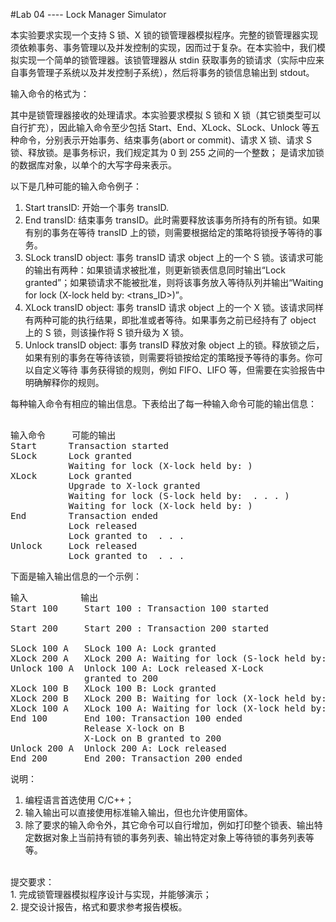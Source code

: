 #Lab 04 ---- Lock Manager Simulator 
 
本实验要求实现一个支持 S 锁、X 锁的锁管理器模拟程序。完整的锁管理器实现须依赖事务、事务管理以及并发控制的实现，因而过于复杂。在本实验中，我们模拟实现一个简单的锁管理器。该锁管理器从 stdin 获取事务的锁请求（实际中应来自事务管理子系统以及并发控制子系统），然后将事务的锁信息输出到 stdout。 
 
输入命令的格式为：<request type> <transaction ID> <object> 
 
其中<request type>是锁管理器接收的处理请求。本实验要求模拟 S 锁和 X 锁（其它锁类型可以自行扩充），因此输入命令至少包括 Start、End、XLock、SLock、Unlock 等五种命令，分别表示开始事务、结束事务(abort or commit)、请求 X 锁、请求 S 锁、释放锁。<transaction ID>是事务标识，我们规定其为 0 到 255 之间的一个整数；<object> 是请求加锁的数据库对象，以单个的大写字母来表示。 
 
以下是几种可能的输入命令例子： <br>
1.	Start transID: 开始一个事务 transID. <br>
2.	End transID: 结束事务 transID。此时需要释放该事务所持有的所有锁。如果有别的事务在等待 transID 上的锁，则需要根据给定的策略将锁授予等待的事务。 
3.	SLock transID object: 事务 transID 请求 object 上的一个 S 锁。该请求可能的输出有两种：如果锁请求被批准，则更新锁表信息同时输出“Lock granted”；如果锁请求不能被批准，则将该事务放入等待队列并输出“Waiting for lock (X-lock held by: 
<trans_ID>)”。 <br>
4.	XLock transID object: 事务 transID 请求 object 上的一个 X 锁。该请求同样有两种可能的执行结果，即批准或者等待。如果事务之前已经持有了 object 上的 S 锁，则该操作将 S 锁升级为 X 锁。 <br>
5.	Unlock transID object: 事务 transID 释放对象 object 上的锁。释放锁之后，如果有别的事务在等待该锁，则需要将锁按给定的策略授予等待的事务。你可以自定义等待
事务获得锁的规则，例如 FIFO、LIFO 等，但需要在实验报告中明确解释你的规则。 <br>
 
每种输入命令有相应的输出信息。下表给出了每一种输入命令可能的输出信息： <br>
<pre> 
输入命令 	 可能的输出 
Start      Transaction started 
SLock      Lock granted 
           Waiting for lock (X-lock held by: <trans_ID>) 
XLock      Lock granted 
           Upgrade to X-lock granted 
           Waiting for lock (S-lock held by: <transID> . . . <transID>)  
           Waiting for lock (X-lock held by: <trans_ID>) 
End        Transaction ended
           Lock released 
           Lock granted to <transID> . . . <transID> 
Unlock     Lock released 
           Lock granted to <transID> . . . <transID> 
</pre> 
下面是输入输出信息的一个示例：
<pre>
输入          输出 
Start 100     Start 100 : Transaction 100 started  <br>
Start 200     Start 200 : Transaction 200 started  <br>
SLock 100 A   SLock 100 A: Lock granted  
XLock 200 A   XLock 200 A: Waiting for lock (S-lock held by: 100)  
Unlock 100 A  Unlock 100 A: Lock released X-Lock  
              granted to 200  
XLock 100 B   XLock 100 B: Lock granted  
XLock 200 B   XLock 200 B: Waiting for lock (X-lock held by: 100)  
XLock 100 A   XLock 100 A: Waiting for lock (X-lock held by: 200)  
End 100       End 100: Transaction 100 ended  
              Release X-lock on B  
              X-Lock on B granted to 200  
Unlock 200 A  Unlock 200 A: Lock released  
End 200       End 200: Transaction 200 ended   
</pre>
说明： 
 1.	编程语言首选使用 C/C++； <br>
 2.	输入输出可以直接使用标准输入输出，但也允许使用窗体。 <br>
 3.	除了要求的输入命令外，其它命令可以自行增加，例如打印整个锁表、输出特定数据对象上当前持有锁的事务列表、输出特定对象上等待锁的事务列表等等。 
 <br>
提交要求： <br>
 1.	完成锁管理器模拟程序设计与实现，并能够演示； <br>
 2.	提交设计报告，格式和要求参考报告模板。 <br>
